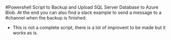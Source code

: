 #Powershell Script to Backup and Upload SQL Server Database to Azure Blob. At the end you can also find a slack example to send a message to a #channel when the backup is finished.

- This is not a complete script, there is a lot of improvent to be made but it works as is.
